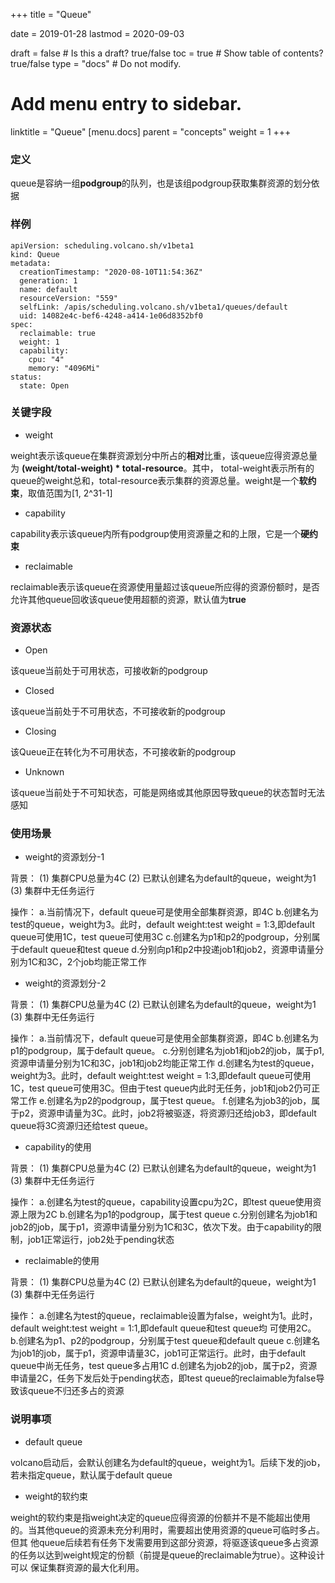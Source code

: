 +++
title =  "Queue"


date = 2019-01-28
lastmod = 2020-09-03

draft = false  # Is this a draft? true/false
toc = true  # Show table of contents? true/false
type = "docs"  # Do not modify.

# Add menu entry to sidebar.
linktitle = "Queue"
[menu.docs]
  parent = "concepts"
  weight = 1
+++

### 定义
queue是容纳一组**podgroup**的队列，也是该组podgroup获取集群资源的划分依据

### 样例
```shell
apiVersion: scheduling.volcano.sh/v1beta1
kind: Queue
metadata:
  creationTimestamp: "2020-08-10T11:54:36Z"
  generation: 1
  name: default
  resourceVersion: "559"
  selfLink: /apis/scheduling.volcano.sh/v1beta1/queues/default
  uid: 14082e4c-bef6-4248-a414-1e06d8352bf0
spec:
  reclaimable: true
  weight: 1
  capability:
    cpu: "4"
    memory: "4096Mi"
status:
  state: Open
```

### 关键字段
* weight

weight表示该queue在集群资源划分中所占的**相对**比重，该queue应得资源总量为 **(weight/total-weight) * total-resource**。其中，
total-weight表示所有的queue的weight总和，total-resource表示集群的资源总量。weight是一个**软约束**，取值范围为[1, 2^31-1]

* capability

capability表示该queue内所有podgroup使用资源量之和的上限，它是一个**硬约束**

* reclaimable

reclaimable表示该queue在资源使用量超过该queue所应得的资源份额时，是否允许其他queue回收该queue使用超额的资源，默认值为**true**

### 资源状态
* Open

该queue当前处于可用状态，可接收新的podgroup

* Closed

该queue当前处于不可用状态，不可接收新的podgroup

* Closing

该Queue正在转化为不可用状态，不可接收新的podgroup

* Unknown

该queue当前处于不可知状态，可能是网络或其他原因导致queue的状态暂时无法感知

### 使用场景
* weight的资源划分-1

背景：
(1) 集群CPU总量为4C
(2) 已默认创建名为default的queue，weight为1
(3) 集群中无任务运行

操作：
a.当前情况下，default queue可是使用全部集群资源，即4C
b.创建名为test的queue，weight为3。此时，default weight:test weight = 1:3,即default queue可使用1C，test queue可使用3C
c.创建名为p1和p2的podgroup，分别属于default queue和test queue
d.分别向p1和p2中投递job1和job2，资源申请量分别为1C和3C，2个job均能正常工作

* weight的资源划分-2

背景：
(1) 集群CPU总量为4C
(2) 已默认创建名为default的queue，weight为1
(3) 集群中无任务运行

操作：
a.当前情况下，default queue可是使用全部集群资源，即4C
b.创建名为p1的podgroup，属于default queue。
c.分别创建名为job1和job2的job，属于p1,资源申请量分别为1C和3C，job1和job2均能正常工作
d.创建名为test的queue，weight为3。此时，default weight:test weight = 1:3,即default queue可使用1C，test queue可使用3C。但由于test 
queue内此时无任务，job1和job2仍可正常工作
e.创建名为p2的podgroup，属于test queue。
f.创建名为job3的job，属于p2，资源申请量为3C。此时，job2将被驱逐，将资源归还给job3，即default queue将3C资源归还给test queue。

* capability的使用

背景：
(1) 集群CPU总量为4C
(2) 已默认创建名为default的queue，weight为1
(3) 集群中无任务运行

操作：
a.创建名为test的queue，capability设置cpu为2C，即test queue使用资源上限为2C
b.创建名为p1的podgroup，属于test queue
c.分别创建名为job1和job2的job，属于p1，资源申请量分别为1C和3C，依次下发。由于capability的限制，job1正常运行，job2处于pending状态

* reclaimable的使用

背景：
(1) 集群CPU总量为4C
(2) 已默认创建名为default的queue，weight为1
(3) 集群中无任务运行

操作：
a.创建名为test的queue，reclaimable设置为false，weight为1。此时，default weight:test weight = 1:1,即default queue和test queue均
可使用2C。
b.创建名为p1、p2的podgroup，分别属于test queue和default queue
c.创建名为job1的job，属于p1，资源申请量3C，job1可正常运行。此时，由于default queue中尚无任务，test queue多占用1C
d.创建名为job2的job，属于p2，资源申请量2C，任务下发后处于pending状态，即test queue的reclaimable为false导致该queue不归还多占的资源

### 说明事项
* default queue

volcano启动后，会默认创建名为default的queue，weight为1。后续下发的job，若未指定queue，默认属于default queue

* weight的软约束

weight的软约束是指weight决定的queue应得资源的份额并不是不能超出使用的。当其他queue的资源未充分利用时，需要超出使用资源的queue可临时多占。但其
他queue后续若有任务下发需要用到这部分资源，将驱逐该queue多占资源的任务以达到weight规定的份额（前提是queue的reclaimable为true）。这种设计可以
保证集群资源的最大化利用。